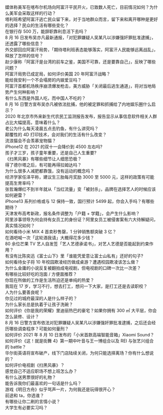 媒体称美军在喀布尔机场向阿富汗平民开火，已致数人死亡，目前情况如何？为什么美军会采取这样的行动？  
塔利班希望阿富汗逃亡民众留下来，对于当地群众而言，留下来和离开哪种是更好的选择？民众的生活有哪些变化？  
在银行存 500 万，能辞职靠利息活下去吗？  
8 月 16 日发布吴亦凡最新通报，「对犯罪嫌疑人吴某凡以涉嫌强奸罪批准逮捕」，还透露了哪些信息？  
外交部回应阿富汗局势，「期待塔利班表态能够落实，阿富汗人民能够远离战乱」，释放了怎样的信号？  
赵少康称「阿富汗是台湾的前车之鉴，美国不可靠，还是要靠自己」，反映了哪些问题？  
阿富汗局势已成定局，如何评价美国 20 年阿富汗战略？  
能给我安利一个不会塌房的内娱爱豆吗？  
阿富汗首都机场秩序崩溃爆发枪击，美方威胁「关闭最后逃生通道」，将对当地局势产生何种影响？  
有什么东西是外国人吃，而中国人不吃的？  
8 月 16 日警方宣布吴亦凡被依法批捕，他的被定罪和抓捕给了内地娱乐圈什么启示？  
2020 年北京市外来新生代农民工监测报告发布，报告显示从事信息软件相关人群占比大幅提高，意味着什么？  
老公为什么每天凌晨五点去钓鱼，有什么讲究吗？  
颠覆性的 4D 打印技术，会对我们的生活有什么改变？  
流浪猫会不会羡慕宠物猫？  
iPhone12 在 2021 的双十一会降价到 4500 左右吗?  
孩子才三岁，孩子童年重要，还是自己人生重要?  
《扫黑风暴》有哪些细节让人细思恐极？  
得了德尔塔之后，有可能再得拉姆达吗？  
为什么很多人减肥都靠饿，没有运动的概念吗？  
经济学家任泽平称，建议生三胎每月奖励 3000 至 5000 元，这样的政策有可能提高生育率吗？  
张哲瀚爆红不到半年就从「当红流量」变「被封杀」，品牌在选择艺人的时候应该如何避雷？  
iPhone13 系列价格或与 12 保持一致，国行预计 5499 起，你会入手吗？有哪些期待？  
天津发布高考新政，报名条件调整为「户籍 + 学籍」，会产生什么影响？  
阿里涉事领导为何会持有女员工的身份证？阿里女员工被侵害案有六大待解疑问，真实情况如何？  
如何看待小米 MIX 4 首卖秒售罄，1 分钟销售额突破 3 亿？  
在酒吧喊一次「这轮酒我请」大概得花多少钱？  
80 余位芒果 TV 艺人自发签「艺人艺德承诺书」，对艺人艺德是否能起到约束作用？  
有没有比陈奕迅《富士山下》里「谁能凭爱意让富士山私有」还好的句子?  
如何看待女子将 10 年校园欺凌经历做成桌游？遭遇校园欺凌该怎么做？  
为什么金庸的小说反复被翻拍成电视剧，但电视剧的口碑一次比一次差？  
有哪些比较好吃的泡面 / 方便面推荐？  
你现在所做的工作是生活所迫还是单纯的热爱？  
我现在 17 岁，学习不行，想去打工，想问一下大家，是打工还是去读职校？  
人为什么要善良呢？  
你见过的城府最深的人是什么样子的？  
为什么家长总是执着于让孩子洗碗？  
如何评价《你是我的荣耀》里迪丽热巴的豪宅？如果你拥有 300 ㎡ 大平层，你会怎么装修、设计？  
8 月 16 日警方宣布依法对犯罪嫌疑人吴某凡以涉嫌强奸罪批准逮捕，之后还会经历哪些调查程序？可能如何量刑？  
如何评价 2021 年 8 月 10 日发布的「小米首款高端智能音箱」Xiaomi Sound？  
如何评价《这！就是街舞 4》第一期中叶音与王一博组合以及 REI 与张艺兴组合的 battle？  
华尔街英语将宣布破产，线下门店陆续关闭，为何只能选择离场？你有什么想说的？  
如何评价电视剧《扫黑风暴》？  
感觉自己不适应职场不想上班怎么办？  
有什么送男票很好的礼物？  
能告诉我你们最喜欢的一句话是什么吗？  
游戏《明日方舟》似乎骂声一片，为何我还是玩得很开心？  
前途和 ta，你选谁？  
有哪些让你二刷的言情小说？  
大学生有必要实习吗？  
